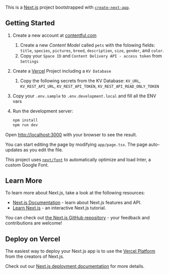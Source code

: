 This is a [Next.js](https://nextjs.org/) project bootstrapped with [`create-next-app`](https://github.com/vercel/next.js/tree/canary/packages/create-next-app).

## Getting Started

1. Create a new account at [contentful.com](https://www.contentful.com)
    1. Create a new _Content Model_ called `pets` with the folowing fields: `title`, `species`, `pictures`, `breed`, `description`, `size`, `gender`, and `color`.
    1. Copy your `Space ID` and `Content Delivery API - access token` from `Settings`
1. Create a [Vercel](https://vercel.com) Project including a `KV Database`
    1. Copy the following secrets from the KV Database: `KV_URL`, `KV_REST_API_URL`, `KV_REST_API_TOKEN`, `KV_REST_API_READ_ONLY_TOKEN`
1. Copy your `.env.sample` to `.env.development.local` and fill all the ENV vars
1. Run the development server:

    ```bash
    npm install
    npm run dev
    ```

Open [http://localhost:3000](http://localhost:3000) with your browser to see the result.

You can start editing the page by modifying `app/page.tsx`. The page auto-updates as you edit the file.

This project uses [`next/font`](https://nextjs.org/docs/basic-features/font-optimization) to automatically optimize and load Inter, a custom Google Font.

## Learn More

To learn more about Next.js, take a look at the following resources:

- [Next.js Documentation](https://nextjs.org/docs) - learn about Next.js features and API.
- [Learn Next.js](https://nextjs.org/learn) - an interactive Next.js tutorial.

You can check out [the Next.js GitHub repository](https://github.com/vercel/next.js/) - your feedback and contributions are welcome!

## Deploy on Vercel

The easiest way to deploy your Next.js app is to use the [Vercel Platform](https://vercel.com/new?utm_medium=default-template&filter=next.js&utm_source=create-next-app&utm_campaign=create-next-app-readme) from the creators of Next.js.

Check out our [Next.js deployment documentation](https://nextjs.org/docs/deployment) for more details.
